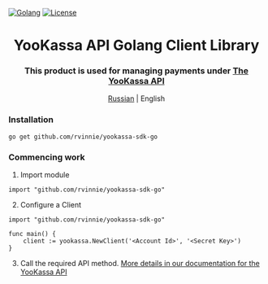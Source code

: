 [![Golang](https://img.shields.io/badge/Go-v1.19-EEEEEE?logo=go&logoColor=white&labelColor=00ADD8)](https://go.dev/)
[![License](https://img.shields.io/pypi/l/yookassa.svg)](LICENSE)

<div align="center">
    <h1 align="center">YooKassa API Golang Client Library
    </h1>
    <h3 align="center">This product is used for managing payments under <a href="https://yookassa.ru/developers/api?lang=en">The YooKassa API</a>
    </h3>
    <p align="center">
        <a href="README.md">Russian</a> | English 
    </p>
</div>

### Installation
`go get github.com/rvinnie/yookassa-sdk-go`

### Commencing work
1. Import module
```golang
import "github.com/rvinnie/yookassa-sdk-go"
```
2. Configure a Client
```golang
import "github.com/rvinnie/yookassa-sdk-go"

func main() {
    client := yookassa.NewClient('<Account Id>', '<Secret Key>')	
}
```
3. Call the required API method. [More details in our documentation for the YooKassa API](https://yookassa.ru/developers/api?lang=en)